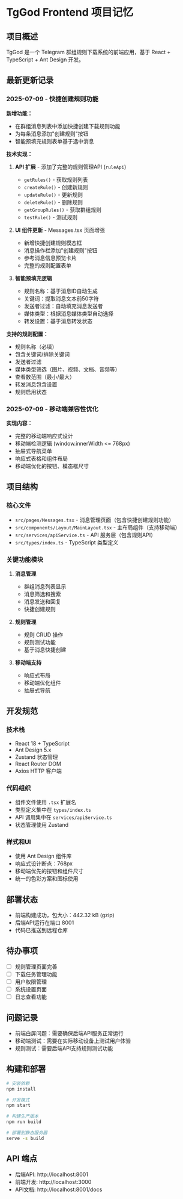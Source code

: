 # TgGod Frontend 项目记忆

## 项目概述
TgGod 是一个 Telegram 群组规则下载系统的前端应用，基于 React + TypeScript + Ant Design 开发。

## 最新更新记录

### 2025-07-09 - 快捷创建规则功能
**新增功能：**
- 在群组消息列表中添加快捷创建下载规则功能
- 为每条消息添加"创建规则"按钮
- 智能预填充规则表单基于选中消息

**技术实现：**
1. **API 扩展** - 添加了完整的规则管理API (`ruleApi`)
   - `getRules()` - 获取规则列表
   - `createRule()` - 创建新规则
   - `updateRule()` - 更新规则
   - `deleteRule()` - 删除规则
   - `getGroupRules()` - 获取群组规则
   - `testRule()` - 测试规则

2. **UI 组件更新** - Messages.tsx 页面增强
   - 新增快捷创建规则模态框
   - 消息操作栏添加"创建规则"按钮
   - 参考消息信息预览卡片
   - 完整的规则配置表单

3. **智能预填充逻辑**
   - 规则名称：基于消息ID自动生成
   - 关键词：提取消息文本前50字符
   - 发送者过滤：自动填充消息发送者
   - 媒体类型：根据消息媒体类型自动选择
   - 转发设置：基于消息转发状态

**支持的规则配置：**
- 规则名称（必填）
- 包含关键词/排除关键词
- 发送者过滤
- 媒体类型筛选（图片、视频、文档、音频等）
- 查看数范围（最小/最大）
- 转发消息包含设置
- 规则启用状态

### 2025-07-09 - 移动端兼容性优化
**实现内容：**
- 完整的移动端响应式设计
- 移动端检测逻辑 (window.innerWidth <= 768px)
- 抽屉式导航菜单
- 响应式表格和组件布局
- 移动端优化的按钮、模态框尺寸

## 项目结构

### 核心文件
- `src/pages/Messages.tsx` - 消息管理页面（包含快捷创建规则功能）
- `src/components/Layout/MainLayout.tsx` - 主布局组件（支持移动端）
- `src/services/apiService.ts` - API 服务层（包含规则API）
- `src/types/index.ts` - TypeScript 类型定义

### 关键功能模块
1. **消息管理**
   - 群组消息列表显示
   - 消息筛选和搜索
   - 消息发送和回复
   - 快捷创建规则

2. **规则管理**
   - 规则 CRUD 操作
   - 规则测试功能
   - 基于消息快捷创建

3. **移动端支持**
   - 响应式布局
   - 移动端优化组件
   - 抽屉式导航

## 开发规范

### 技术栈
- React 18 + TypeScript
- Ant Design 5.x
- Zustand 状态管理
- React Router DOM
- Axios HTTP 客户端

### 代码组织
- 组件文件使用 `.tsx` 扩展名
- 类型定义集中在 `types/index.ts`
- API 调用集中在 `services/apiService.ts`
- 状态管理使用 Zustand

### 样式和UI
- 使用 Ant Design 组件库
- 响应式设计断点：768px
- 移动端优先的按钮和组件尺寸
- 统一的色彩方案和图标使用

## 部署状态
- 前端构建成功，包大小：442.32 kB (gzip)
- 后端API运行在端口 8001
- 代码已推送到远程仓库

## 待办事项
- [ ] 规则管理页面完善
- [ ] 下载任务管理功能
- [ ] 用户权限管理
- [ ] 系统设置页面
- [ ] 日志查看功能

## 问题记录
- 前端白屏问题：需要确保后端API服务正常运行
- 移动端测试：需要在实际移动设备上测试用户体验
- 规则测试：需要后端API支持规则测试功能

## 构建和部署
```bash
# 安装依赖
npm install

# 开发模式
npm start

# 构建生产版本
npm run build

# 部署到静态服务器
serve -s build
```

## API 端点
- 后端API: http://localhost:8001
- 前端开发: http://localhost:3000
- API文档: http://localhost:8001/docs